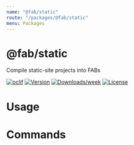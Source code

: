 ```yaml
---
name: "@fab/static"
route: "/packages/@fab/static"
menu: Packages
---
```


@fab/static
===========

Compile static-site projects into FABs

[![oclif](https://img.shields.io/badge/cli-oclif-brightgreen.svg)](https://oclif.io)
[![Version](https://img.shields.io/npm/v/@fab/static.svg)](https://npmjs.org/package/@fab/static)
[![Downloads/week](https://img.shields.io/npm/dw/@fab/static.svg)](https://npmjs.org/package/@fab/static)
[![License](https://img.shields.io/npm/l/@fab/static.svg)](https://github.com/fab-spec/fab/blob/master/package.json)

<!-- toc -->
# Usage
<!-- usage -->
# Commands
<!-- commands -->
